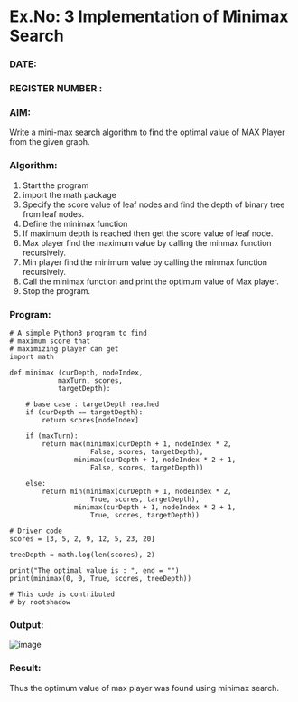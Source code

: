 # Ex.No: 3  Implementation of Minimax Search
### DATE:                                                                            
### REGISTER NUMBER : 
### AIM: 
Write a mini-max search algorithm to find the optimal value of MAX Player from the given graph.
### Algorithm:
1. Start the program
2. import the math package
3. Specify the score value of leaf nodes and find the depth of binary tree from leaf nodes.
4. Define the minimax function
5. If maximum depth is reached then get the score value of leaf node.
6. Max player find the maximum value by calling the minmax function recursively.
7. Min player find the minimum value by calling the minmax function recursively.
8. Call the minimax function  and print the optimum value of Max player.
9. Stop the program. 

### Program:
```
# A simple Python3 program to find
# maximum score that
# maximizing player can get
import math

def minimax (curDepth, nodeIndex,
			maxTurn, scores,
			targetDepth):

	# base case : targetDepth reached
	if (curDepth == targetDepth):
		return scores[nodeIndex]
	
	if (maxTurn):
		return max(minimax(curDepth + 1, nodeIndex * 2,
					False, scores, targetDepth),
				minimax(curDepth + 1, nodeIndex * 2 + 1,
					False, scores, targetDepth))
	
	else:
		return min(minimax(curDepth + 1, nodeIndex * 2,
					True, scores, targetDepth),
				minimax(curDepth + 1, nodeIndex * 2 + 1,
					True, scores, targetDepth))
	
# Driver code
scores = [3, 5, 2, 9, 12, 5, 23, 20]

treeDepth = math.log(len(scores), 2)

print("The optimal value is : ", end = "")
print(minimax(0, 0, True, scores, treeDepth))

# This code is contributed
# by rootshadow
```
### Output:
![image](https://github.com/pavi365/AI_Lab_2023-24/assets/115135775/a7254bc5-d080-4cf0-bbe1-164d3e75c13d)



### Result:
Thus the optimum value of max player was found using minimax search.
